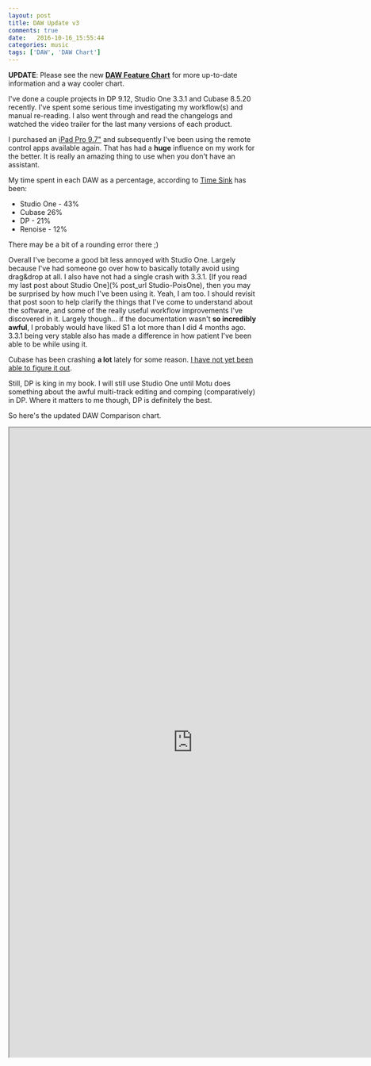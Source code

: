 ```yaml
---
layout: post
title: DAW Update v3
comments: true
date:   2016-10-16_15:55:44 
categories: music
tags: ['DAW', 'DAW Chart']
---
```


**UPDATE**: Please see the new [**DAW Feature Chart**](/DAW-Chart.html) for more up-to-date information and a way cooler chart.

I've done a couple projects in DP 9.12, Studio One 3.3.1 and Cubase 8.5.20 recently. I've spent some serious time investigating my workflow(s) and manual re-reading. I also went through and read the changelogs and watched the video trailer for the last many versions of each product.

I purchased an [iPad Pro 9.7"](http://www.apple.com/ipad-pro/) and subsequently I've been using the remote control apps available again. That has had a __huge__ influence on my work for the better. It is really an amazing thing to use when you don't have an assistant.

My time spent in each DAW as a percentage, according to [Time Sink](https://manytricks.com/timesink/) has been:

* Studio One - 43%
* Cubase 26%
* DP - 21%
* Renoise - 12% 
 
There may be a bit of a rounding error there ;)

Overall I've become a good bit less annoyed with Studio One. Largely because I've had someone go over how to basically totally avoid using drag&drop at all. I also have not had a single crash with 3.3.1. [If you read my last post about Studio One](% post_url Studio-PoisOne), then you may be surprised by how much I've been using it. Yeah, I am too. I should revisit that post soon to help clarify the things that I've come to understand about the software, and some of the really useful workflow improvements I've discovered in it. Largely though... if the documentation wasn't __so incredibly awful__, I probably would have liked S1 a lot more than I did 4 months ago. 3.3.1 being very stable also has made a difference in how patient I've been able to be while using it.

Cubase has been crashing __a lot__ lately for some reason. [I have not yet been able to figure it out](https://www.steinberg.net/forums/viewtopic.php?f=226&t=103301).

Still, DP is king in my book. I will still use Studio One until Motu does something about the awful multi-track editing and comping (comparatively) in DP. Where it matters to me though, DP is definitely the best.

So here's the updated DAW Comparison chart.

<iframe src="https://docs.google.com/spreadsheets/d/14dge-IJxBGQxSQ726f_xXiyRmz2RUC9SLrnRccr_MUk/edit?usp=sharing" height="1270" width="740"></iframe>
